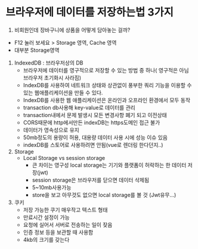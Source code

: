 # 브라우저에 데이터를 저장하는법 3가지

1. 비회원인데 장바구니에 상품을 어떻게 담아놓는 걸까?
- F12 눌러 보세요 > Storage 영역, Cache 영역
- 대부분 Storage영역

1. IndexedDB : 브라우저상의 DB
    - 브라우저에 데이터를 영구적으로 저장할 수 있는 방법 중 하나( 영구적은 아님 브라우저 초기화시 사라짐)
    - IndexDB를 사용하여 네트워크 상태와 상관없이 풍부한 쿼리 기능을 이용할 수 있는 웹애플리케이션을 만들 수 있다.
    - IndexDB를 사용한 웹 애플리케이션은 온라인과 오프라인 환경에서 모두 동작
    - transaction db사용해 key-value로 데이터를 관리
    - transaction내에서 문제 발생시 모든 변경사항 폐기 되고 이전상태
    - CORS때문에 http에서만든 indexDB는 https도메인 접근 불가
    - 데이터가 영속성으로 유지
    - 50mb정도의 용량이 허용, 대용량 데이터 사용 시에 성능 이슈 있음
    - indexDB를 스토어로 사용하려면 안됨(vue로 렌더링 한다던지..)
2.  Storage
    - Local Storage vs session storage
        - 큰 차이는 영구성 local storage는 기기와 플랫폼이 허락하는 한 데이터 저장(jwt)
        - session storage은 브라우저를 닫으면 데이터 삭제됨
        - 5~10mb사용가능
        - store을 보고 아무것도 없으면 local storage를 볼 것 (Jwt유무...)
3. 쿠키
    - 저장 가능한 쿠기 매우작고 텍스트 형태
    - 만료시간 설정이 가능
    - 요청에 실어서 서버로 전송하는 일이 잦음
    - 인증 정보 등을 보관할 때 사용함
    - 4kb의 크기를 갖는다